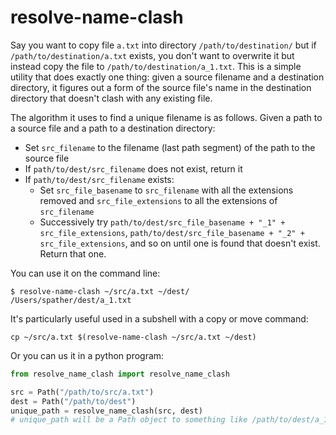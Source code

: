 # resolve-name-clash

Say you want to copy file `a.txt` into directory `/path/to/destination/` but if `/path/to/destination/a.txt` exists, you don't want to overwrite it but instead copy the file to `/path/to/destination/a_1.txt`. This is a simple utility that does exactly one thing: given a source filename and a destination directory, it figures out a form of the source file's name in the destination directory that doesn't clash with any existing file. 

The algorithm it uses to find a unique filename is as follows. Given a path to a source file and a path to a destination directory:
* Set `src_filename` to the filename (last path segment) of the path to the source file
* If `path/to/dest/src_filename` does not exist, return it
* If `path/to/dest/src_filename` exists:
  * Set `src_file_basename` to `src_filename` with all the extensions removed and `src_file_extensions` to all the extensions of `src_filename`
  * Successively try `path/to/dest/src_file_basename + "_1" + src_file_extensions`, `path/to/dest/src_file_basename + "_2" + src_file_extensions`, and so on until one is found that doesn't exist. Return that one.

You can use it on the command line: 
```
$ resolve-name-clash ~/src/a.txt ~/dest/
/Users/spather/dest/a_1.txt
```

It's particularly useful used in a subshell with a copy or move command:
```
cp ~/src/a.txt $(resolve-name-clash ~/src/a.txt ~/dest)
```

Or you can us it in a python program:

```python
from resolve_name_clash import resolve_name_clash

src = Path("/path/to/src/a.txt")
dest = Path("/path/to/dest")
unique_path = resolve_name_clash(src, dest)
# unique_path will be a Path object to something like /path/to/dest/a_1.txt
```
